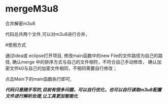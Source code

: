 # mergeM3u8
合并解密m3u8

代码总共两个文件,可以对m3u8进行合并，

#使用方式

通过idea或 eclipse打开项目,
修改main函数中的new File的文件路径为自己的路径,
确认merge 中的排序方式与自己的文件相符，不符合自己手动修改，
确认加密文件k0与自己的加密文件相同，不相同需要自行修改；

点击Main下的main函数执行即可,

***代码只是随手写的,目前有很多问题，可以自行优化，也可以自行读取m3u8配置文件进行解析处理,让工具更加智能化***

